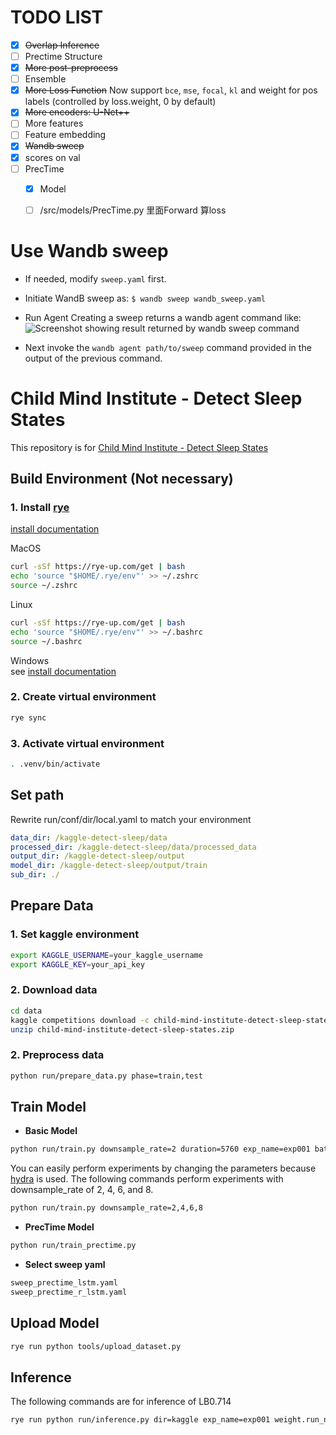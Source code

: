# TODO LIST
- [x] ~~Overlap Inference~~
- [ ] Prectime Structure
- [x] ~~More post-preprocess~~
- [ ] Ensemble
- [x] ~~More Loss Function~~ Now support `bce`, `mse`, `focal`, `kl` and weight for pos labels (controlled by loss.weight, 0 by default)
- [x] ~~More encoders: U-Net++~~
- [ ] More features
- [ ] Feature embedding
- [x] ~~Wandb sweep~~
- [x] scores on val
- [ ] PrecTime
  - [x] Model
  - [ ] /src/models/PrecTime.py 里面Forward 算loss


# Use Wandb sweep
- If needed, modify `sweep.yaml` first.

- Initiate WandB sweep as: `$ wandb sweep wandb_sweep.yaml`

- Run Agent
  Creating a sweep returns a wandb agent command like:
  ![Screenshot showing result returned by wandb sweep command](https://user-images.githubusercontent.com/13994201/153241187-dfa308b6-c52e-4f0a-9f4d-f47b356b1088.png)
- Next invoke the `wandb agent path/to/sweep` command provided in the output of the previous command.
# Child Mind Institute - Detect Sleep States

This repository is for [Child Mind Institute - Detect Sleep States](https://www.kaggle.com/competitions/child-mind-institute-detect-sleep-states/overview)

## Build Environment (Not necessary)
### 1. Install [rye](https://github.com/mitsuhiko/rye)

[install documentation](https://rye-up.com/guide/installation/#installing-rye)

MacOS
```zsh
curl -sSf https://rye-up.com/get | bash
echo 'source "$HOME/.rye/env"' >> ~/.zshrc
source ~/.zshrc
```

Linux
```bash
curl -sSf https://rye-up.com/get | bash
echo 'source "$HOME/.rye/env"' >> ~/.bashrc
source ~/.bashrc
```

Windows  
see [install documentation](https://rye-up.com/guide/installation/)

### 2. Create virtual environment

```bash
rye sync
```

### 3. Activate virtual environment

```bash
. .venv/bin/activate
```

## Set path
Rewrite run/conf/dir/local.yaml to match your environment

```yaml
data_dir: /kaggle-detect-sleep/data
processed_dir: /kaggle-detect-sleep/data/processed_data
output_dir: /kaggle-detect-sleep/output
model_dir: /kaggle-detect-sleep/output/train
sub_dir: ./
```

## Prepare Data

### 1. Set kaggle environment

```bash
export KAGGLE_USERNAME=your_kaggle_username
export KAGGLE_KEY=your_api_key
```

### 2. Download data

```bash
cd data
kaggle competitions download -c child-mind-institute-detect-sleep-states
unzip child-mind-institute-detect-sleep-states.zip
```

### 2. Preprocess data

```bash
python run/prepare_data.py phase=train,test
```

## Train Model
-  **Basic Model**
```bash
python run/train.py downsample_rate=2 duration=5760 exp_name=exp001 batch_size=32
```

You can easily perform experiments by changing the parameters because [hydra](https://hydra.cc/docs/intro/) is used.
The following commands perform experiments with downsample_rate of 2, 4, 6, and 8.

```bash
python run/train.py downsample_rate=2,4,6,8
```

-  **PrecTime Model**
```bash
python run/train_prectime.py
```
-  **Select sweep yaml**
```bash
sweep_prectime_lstm.yaml
sweep_prectime_r_lstm.yaml
```


## Upload Model
```bash
rye run python tools/upload_dataset.py
```

## Inference
The following commands are for inference of LB0.714 
```bash
rye run python run/inference.py dir=kaggle exp_name=exp001 weight.run_name=single downsample_rate=2 duration=5760 model.encoder_weights=null post_process.score_th=0.005 post_process.distance=40 phase=test
```
